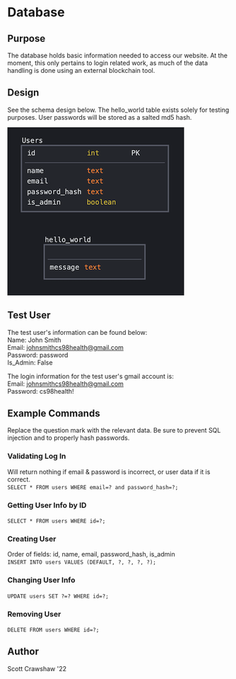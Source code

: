 # Database

## Purpose
The database holds basic information needed to access our website. At the moment, this only pertains to login related work, as much of the data handling is done using an external blockchain tool.

## Design
See the schema design below. The hello_world table exists solely for testing purposes. User passwords will be stored as a salted md5 hash.  
  
![Gif](database_schema.png)

## Test User
The test user's information can be found below:  
Name: John Smith  
Email: johnsmithcs98health@gmail.com  
Password: password  
Is_Admin: False  
  
  
The login information for the test user's gmail account is:  
Email: johnsmithcs98health@gmail.com  
Password: cs98health!

## Example Commands
Replace the question mark with the relevant data. Be sure to prevent SQL injection and to properly hash passwords.

### Validating Log In
Will return nothing if email & password is incorrect, or user data if it is correct.  
`SELECT * FROM users WHERE email=? and password_hash=?;`

### Getting User Info by ID
`SELECT * FROM users WHERE id=?;`

### Creating User
Order of fields: id, name, email, password_hash, is_admin  
`INSERT INTO users VALUES (DEFAULT, ?, ?, ?, ?);`

### Changing User Info
`UPDATE users SET ?=? WHERE id=?;`

### Removing User
`DELETE FROM users WHERE id=?;`

## Author
Scott Crawshaw '22
